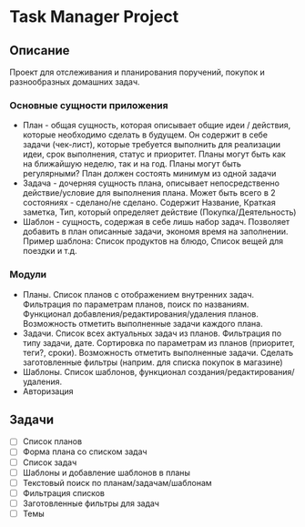 # Task Manager Project

## Описание

Проект для отслеживания и планирования поручений, покупок и разнообразных домашних задач.

### Основные сущности приложения

- План - общая сущность, которая описывает общие идеи / действия, которые необходимо сделать в будущем. Он содержит в себе задачи (чек-лист), которые требуется выполнить для реализации идеи, срок выполнения, статус и приоритет. Планы могут быть как на ближайшую неделю, так и на год. Планы могут быть регулярными? План должен состоять минимум из одной задачи
- Задача - дочерняя сущность плана, описывает непосредственно действие/условие для выполнения плана. Может быть всего в 2 состояниях - сделано/не сделано. Содержит Название, Краткая заметка, Тип, который определяет действие (Покупка/Деятельность)
- Шаблон - сущность, содержая в себе лишь набор задач. Позволяет добавить в план описанные задачи, экономя время на заполнении. Пример шаблона: Список продуктов на блюдо, Список вещей для поездки и т.д.

### Модули

- Планы. Список планов с отображением внутренних задач. Фильтрация по параметрам планов, поиск по названиям. Функционал добавления/редактирования/удаления планов. Возможность отметить выполненные задачи каждого плана.
- Задачи. Список всех актуальных задач из планов. Фильтрация по типу задачи, дате. Сортировка по параметрам из планов (приоритет, теги?, сроки). Возможность отметить выполненные задачи. Сделать заготовленные фильтры (наприм. для списка покупок в магазине)
- Шаблоны. Список шаблонов, функционал создания/редактирования/удаления.
- Авторизация

## Задачи

- [ ] Список планов
- [ ] Форма плана со списком задач
- [ ] Список задач
- [ ] Шаблоны и добавление шаблонов в планы
- [ ] Текстовый поиск по планам/задачам/шаблонам
- [ ] Фильтрация списков
- [ ] Заготовленные фильтры для задач
- [ ] Темы
